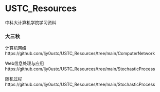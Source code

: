 # USTC_Resources
中科大计算机学院学习资料

### 大三秋

计算机网络https://github.com/ljy0ustc/USTC_Resources/tree/main/ComputerNetwork

Web信息处理与应用https://github.com/ljy0ustc/USTC_Resources/tree/main/StochasticProcess

随机过程https://github.com/ljy0ustc/USTC_Resources/tree/main/StochasticProcess
